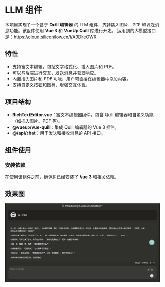 # LLM 组件

本项目实现了一个基于 **Quill 编辑器** 的 LLM 组件，支持插入图片、PDF 和发送消息功能。该组件使用 **Vue 3** 和 **VueUp Quill** 库进行开发。
运用到的大模型接口是：https://cloud.siliconflow.cn/i/A9DheOWR

## 特性

- 支持富文本编辑，包括文字格式化、插入图片和 PDF。
- 可以与后端进行交互，发送消息并获取响应。
- 内置插入图片和 PDF 功能，用户可直接在编辑器中添加内容。
- 支持自定义按钮和图标，增强交互体验。

## 项目结构

- **RichTextEditor.vue**：富文本编辑器组件，包含 Quill 编辑器和自定义功能（如插入图片、PDF 等）。
- **@vueup/vue-quill**：集成 Quill 编辑器的 Vue 3 插件。
- **@/api/chat**：用于发送和接收消息的 API 接口。

## 组件使用

### 安装依赖

在使用该组件之前，确保你已经安装了 **Vue 3** 和相关依赖。

## 效果图

![./src/assets/效果图.png](./src/assets/效果图.png)
